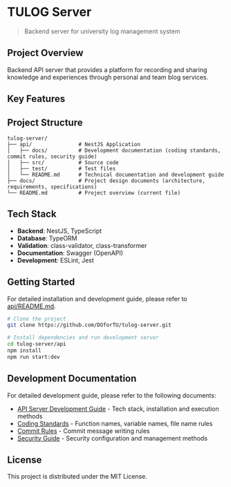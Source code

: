 # TULOG Server

> Backend server for university log management system

## Project Overview

Backend API server that provides a platform for recording and sharing knowledge and experiences through personal and team blog services.

## Key Features

## Project Structure

```
tulog-server/
├── api/               # NestJS Application
│   ├── docs/          # Development documentation (coding standards, commit rules, security guide)
│   ├── src/           # Source code
│   ├── test/          # Test files
│   └── README.md      # Technical documentation and development guide
├── docs/              # Project design documents (architecture, requirements, specifications)
└── README.md          # Project overview (current file)
```

## Tech Stack

-   **Backend**: NestJS, TypeScript
-   **Database**: TypeORM
-   **Validation**: class-validator, class-transformer
-   **Documentation**: Swagger (OpenAPI)
-   **Development**: ESLint, Jest

## Getting Started

For detailed installation and development guide, please refer to [api/README.md](./api/README.md).

```bash
# Clone the project
git clone https://github.com/DOforTU/tulog-server.git

# Install dependencies and run development server
cd tulog-server/api
npm install
npm run start:dev
```

## Development Documentation

For detailed development guide, please refer to the following documents:

-   [API Server Development Guide](./api/README.md) - Tech stack, installation and execution methods
-   [Coding Standards](./api/docs/CODING_STANDARDS.md) - Function names, variable names, file name rules
-   [Commit Rules](./api/docs/COMMIT_RULES.md) - Commit message writing rules
-   [Security Guide](./api/docs/SECURITY.md) - Security configuration and management methods

## License

This project is distributed under the MIT License.
